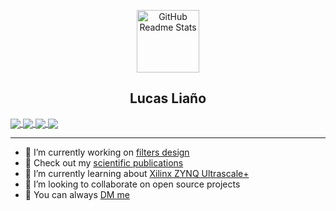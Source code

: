 <p align="center">
 <img width="100px" src="https://user-images.githubusercontent.com/49002137/122152057-06f25500-ce37-11eb-8e45-0d7ca0288693.png" align="center" alt="GitHub Readme Stats" />

 <h2 align="center">Lucas Liaño</h2>
</p>

<a href="https://github.com/lucasliano/">
  <img align="center" src="https://github-readme-stats.vercel.app/api?username=lucasliano&count_private=true&show_icons=true&theme=ayu-mirage" />
</a>
<a href="https://github.com/lucasliano/">
  <img align="center" src="https://github-readme-stats.vercel.app/api/top-langs/?username=lucasliano&layout=compact&langs_count=10&theme=ayu-mirage" />
</a>

<a href="https://github.com/lucasliano/gimbal">
  <img align="center" src="https://github-readme-stats.vercel.app/api/pin/?username=lucasliano&repo=gimbal&show_owner=true&theme=ayu-mirage" />
</a>
<a href="https://github.com/lucasliano/TC2">
  <img align="center" src="https://github-readme-stats.vercel.app/api/pin/?username=lucasliano&repo=TC2&show_owner=true&theme=ayu-mirage" />
</a>

---


- 🔭 I’m currently working on [filters design](https://github.com/lucasliano/TC2)
- 🔬 Check out my [scientific publications](https://github.com/lucasliano/publications)
- 🌱 I’m currently learning about [Xilinx ZYNQ Ultrascale+](https://www.xilinx.com/products/silicon-devices/soc/zynq-ultrascale-mpsoc.html)
- 👯 I’m looking to collaborate on open source projects
- 💬  You can always [DM me](https://www.instagram.com/lucas_liano/)
